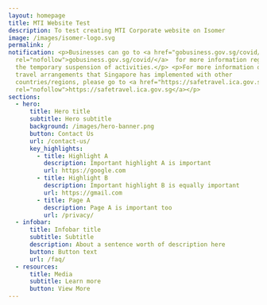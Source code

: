 ```yaml
---
layout: homepage
title: MTI Website Test
description: To test creating MTI Corporate website on Isomer
image: /images/isomer-logo.svg
permalink: /
notification: <p>Businesses can go to <a href="gobusiness.gov.sg/covid/"
  rel="nofollow">gobusiness.gov.sg/covid/</a>  for more information regarding
  the temporary suspension of activities.</p> <p>For more information on special
  travel arrangements that Singapore has implemented with other
  countries/regions, please go to <a href="https://safetravel.ica.gov.sg"
  rel="nofollow">https://safetravel.ica.gov.sg</a></p>
sections:
  - hero:
      title: Hero title
      subtitle: Hero subtitle
      background: /images/hero-banner.png
      button: Contact Us
      url: /contact-us/
      key_highlights:
        - title: Highlight A
          description: Important highlight A is important
          url: https://google.com
        - title: Highlight B
          description: Important highlight B is equally important
          url: https://gmail.com
        - title: Page A
          description: Page A is important too
          url: /privacy/
  - infobar:
      title: Infobar title
      subtitle: Subtitle
      description: About a sentence worth of description here
      button: Button text
      url: /faq/
  - resources:
      title: Media
      subtitle: Learn more
      button: View More
---
```

